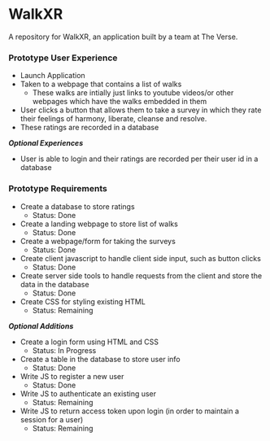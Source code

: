 # WalkXR
A repository for WalkXR, an application built by a team at The Verse. 

### Prototype User Experience ###
- Launch Application 
- Taken to a webpage that contains a list of walks
  - These walks are intially just links to youtube videos/or other webpages which have the walks embedded in them 
- User clicks a button that allows them to take a survey in which they rate their feelings of harmony, liberate, cleanse and resolve. 
- These ratings are recorded in a database 

***Optional Experiences*** 
- User is able to login and their ratings are recorded per their user id in a database


### Prototype Requirements ### 

- Create a database to store ratings
  - Status: Done 
- Create a landing webpage to store list of walks 
  - Status: Done 
- Create a webpage/form for taking the surveys 
  - Status: Done
- Create client javascript to handle client side input, such as button clicks 
  - Status: Done
- Create server side tools to handle requests from the client and store the data in the database 
  - Status: Done 
- Create CSS for styling existing HTML
  - Status: Remaining 

***Optional Additions*** 
- Create a login form using HTML and CSS 
  - Status: In Progress 
- Create a table in the database to store user info 
  - Status: Done 
- Write JS to register a new user 
  - Status: Done
- Write JS to authenticate an existing user 
  - Status: Remaining
- Write JS to return access token upon login (in order to maintain a session for a user) 
  - Status: Remaining

